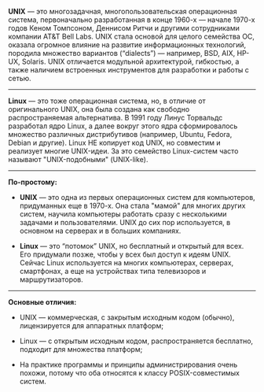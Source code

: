**UNIX** — это многозадачная, многопользовательская операционная система, первоначально разработанная в конце 1960-х — начале 1970-х годов Кеном Томпсоном, Деннисом Ритчи и другими сотрудниками компании AT&T Bell Labs. UNIX стала основой для целого семейства ОС, оказала огромное влияние на развитие информационных технологий, породила множество вариантов (“dialects”) — например, BSD, AIX, HP-UX, Solaris. UNIX отличается модульной архитектурой, гибкостью, а также наличием встроенных инструментов для разработки и работы с сетью.

---

**Linux** — это тоже операционная система, но, в отличие от оригинального UNIX, она была создана как свободно распространяемая альтернатива. В 1991 году Линус Торвальдс разработал ядро Linux, а далее вокруг этого ядра сформировалось множество различных дистрибутивов (например, Ubuntu, Fedora, Debian и другие). Linux НЕ копирует код UNIX, но совместим и реализует многие UNIX-идеи. За это семейство Linux-систем часто называют "UNIX-подобными" (UNIX-like).

  ---

**По-простому:**

- **UNIX** — это одна из первых операционных систем для компьютеров, придуманных еще в 1970-х. Она стала "мамой" для многих других систем, научила компьютеры работать сразу с несколькими задачами и пользователями. UNIX до сих пор используется, в основном на серверах и в больших компаниях.

- **Linux** — это “потомок” UNIX, но бесплатный и открытый для всех. Его придумали позже, чтобы у всех был доступ к идеям UNIX. Сейчас Linux используется на многих компьютерах, серверах, смартфонах, а еще на устройствах типа телевизоров и маршрутизаторов.
  
---

**Основные отличия:**

- UNIX — коммерческая, с закрытым исходным кодом (обычно), лицензируется для аппаратных платформ;

- Linux — с открытым исходным кодом, распространяется бесплатно, подходит для множества платформ;

- На практике программы и принципы администрирования очень похожи, потому что оба относятся к классу POSIX-совместимых систем.